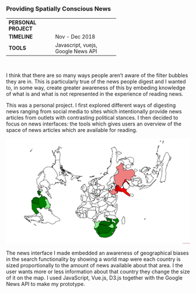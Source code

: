 ### Providing Spatially Conscious News

<table style="width:60%">
  <tr>
    <td><b>PERSONAL PROJECT</b></td>
  </tr>
  <tr>
    <td><b>TIMELINE</b></td>
    <td>Nov - Dec 2018</td>
  </tr>
  <tr>
    <td><b>TOOLS</b></td>
    <td>Javascript, vuejs, Google News API</td>
  </tr>
</table> <br>

I think that there are so many ways people aren’t aware of the filter bubbles they are in. This is particularly true of the news people digest and I wanted to, in some way, create greater awareness of this by embeding knowledge of what is and what is not represented in the experience of reading news.

This was a personal project. I first explored different ways of digesting news ranging from social media to sites which intentionally provide news articles from outlets with contrasting political stances. I then decided to focus on news interfaces: the tools which gives users an overview of the space of news articles which are available for reading.

![](img/spatial_news.png)

The news interface I made embedded an awareness of geographical biases in the search functionality by showing a world map were each country is sized proportionally to the amount of news available about that area. I the user wants more or less information about that country they change the size of it on the map. I used JavaScript, Vue.js, D3.js together with the Google News API to make my prototype.